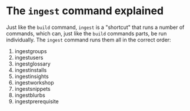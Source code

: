# The `ingest` command explained

Just like the `build` command, `ingest` is a "shortcut" that runs a number of commands, which can, just like the `build` commands parts, be run individually. The `ingest` command runs them all in the correct order:

1. ingestgroups
2. ingestusers
3. ingestglossary
4. ingestinstalls
5. ingestinsights
6. ingestworkshop
7. ingestsnippets
8. ingestblurbs
9. ingestprerequisite
